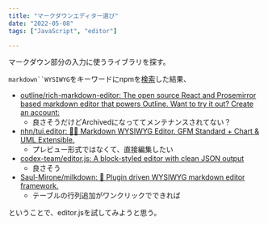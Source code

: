 ```yaml
---
title: "マークダウンエディター選び"
date: "2022-05-08"
tags: ["JavaScript", "editor"]

---
```


マークダウン部分の入力に使うライブラリを探す。

`markdown``WYSIWYG`をキーワードにnpmを[検索](https://www.npmjs.com/search?q=markdown%20WYSIWYG)した結果、

- [outline/rich-markdown-editor: The open source React and Prosemirror based markdown editor that powers Outline. Want to try it out? Create an account:](https://github.com/outline/rich-markdown-editor)
  - 良さそうだけどArchivedになっててメンテナンスされてない？
- [nhn/tui.editor: 🍞📝 Markdown WYSIWYG Editor. GFM Standard + Chart & UML Extensible.](https://github.com/nhn/tui.editor)
  - プレビュー形式ではなくて、直接編集したい
- [codex-team/editor.js: A block-styled editor with clean JSON output](https://github.com/codex-team/editor.js)
  - 良さそう
- [Saul-Mirone/milkdown: 🍼 Plugin driven WYSIWYG markdown editor framework.](https://github.com/Saul-Mirone/milkdown)
  - テーブルの行列追加がワンクリックでできれば

ということで、editor.jsを試してみようと思う。
